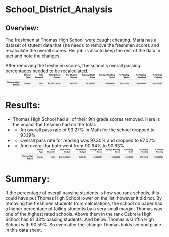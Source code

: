 # School_District_Analysis
## Overview:
The freshmen at Thomas High School were caught cheating. Maria has a dataset of stutent data that she needs to remove the freshmen scores and recalculate the overall scores. Her job is also to keep the rest of the data in tact and note the changes.<br>

After removing the freshmen scores, the school's overall passing percentages needed to be recalculated. <br>
![before](https://github.com/James-Harkin/School_District_Analysis/blob/main/Resources/images/ThomasBefore.png?)
# Results:
* Thomas High School had all of their 9th grade scores removed. Here is the impact the fresmen had on the total:
* * An overall pass rate of 93.27% in Math for the school dropped to 93.19%
* * Overall pass rate for reading was 97.30% and dropped to 97.02%	
* * And overall for both went from 90.94% to 90.63% <br>
![after](https://github.com/James-Harkin/School_District_Analysis/blob/main/Resources/images/ThomasAfter.png?)
# Summary:
If the percentage of overall passing students is how you rank schools, this could have put Thomas High School lower on the list; however it did not. By removing the freshmen students from calculations, the school on paper had a higher percentage of failing students by a very small margin. Thomas was one of the highest rated schools. Above them in the rank Cabrera High School	had 91.33% passing students. And below Thomas is Griffin High School with 90.59%. So even after the change Thomas holds second place in this data sheet.
